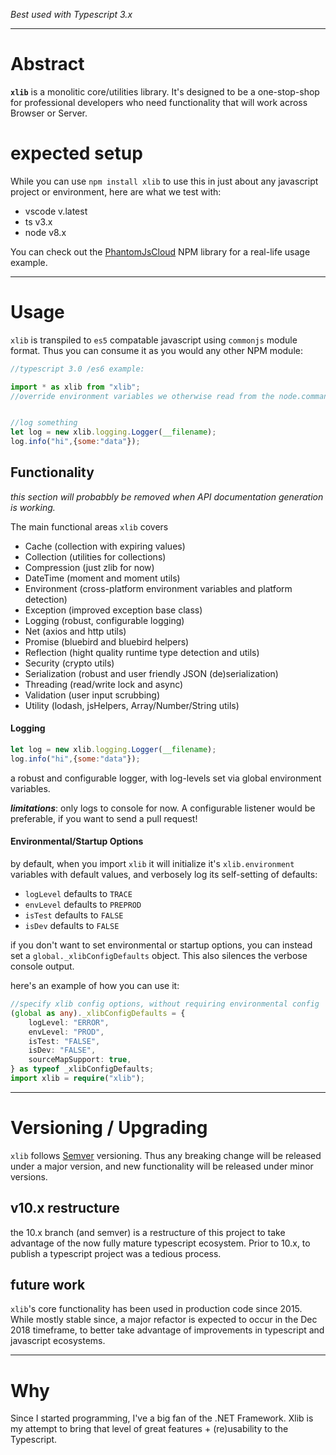 *Best used with Typescript 3.x*


--------
# Abstract

**```xlib```** is a monolitic core/utilities library.  It's designed to be a one-stop-shop for professional developers who need functionality that will work across Browser or Server.  


# expected setup

While you can use ```npm install xlib``` to use this in just about any javascript project or environment, here are what we test with:

- vscode v.latest
- ts v3.x
- node v8.x



You can check out the [PhantomJsCloud](https://www.npmjs.com/package/phantomjscloud) NPM library for a real-life usage example.


--------
# Usage

```xlib``` is transpiled to ```es5``` compatable javascript using ```commonjs``` module format.   Thus you can consume it as you would any other NPM module:

```javascript
//typescript 3.0 /es6 example:

import * as xlib from "xlib";
//override environment variables we otherwise read from the node.commandline, system.env, or browser.querystring


//log something
let log = new xlib.logging.Logger(__filename);
log.info("hi",{some:"data"});

```

## Functionality
*this section will probabbly be removed when API documentation generation is working.*

The main functional areas ```xlib``` covers
- Cache (collection with expiring values)
- Collection (utilities for collections)
- Compression (just zlib for now)
- DateTime (moment and moment utils)
- Environment (cross-platform environment variables and platform detection)
- Exception (improved exception base class)
- Logging (robust, configurable logging)
- Net (axios and http utils)
- Promise (bluebird and bluebird helpers)
- Reflection (hight quality runtime type detection and utils)
- Security (crypto utils)
- Serialization (robust and user friendly JSON (de)serialization)
- Threading (read/write lock and async)
- Validation (user input scrubbing)
- Utility (lodash, jsHelpers, Array/Number/String utils)

#### Logging

```javascript
let log = new xlib.logging.Logger(__filename);
log.info("hi",{some:"data"});
```

a robust and configurable logger, with log-levels set via global environment variables.

***limitations***:  only logs to console for now.  A configurable listener would be preferable, if you want to send a pull request!

#### Environmental/Startup Options
by default, when you import ```xlib``` it will initialize it's ```xlib.environment``` variables with default values, and verbosely log its self-setting of defaults:
- ```logLevel``` defaults to ```TRACE```
- ```envLevel``` defaults to ```PREPROD```
- ```isTest``` defaults to ```FALSE```
- ```isDev``` defaults to ```FALSE```

if you don't want to set environmental or startup options, you can instead set a ```global._xlibConfigDefaults``` object.  This also silences the verbose console output.

here's an example of how you can use it:
``` typescript
//specify xlib config options, without requiring environmental config
(global as any)._xlibConfigDefaults = {
	logLevel: "ERROR",
	envLevel: "PROD",
	isTest: "FALSE",
	isDev: "FALSE",
	sourceMapSupport: true,
} as typeof _xlibConfigDefaults;
import xlib = require("xlib");
```
 

--------
# Versioning / Upgrading
```xlib``` follows [Semver](https://docs.npmjs.com/getting-started/semantic-versioning) versioning.  Thus any breaking change will be released under a major version, and new functionality will be released under minor versions.  

## v10.x restructure

the 10.x  branch (and semver) is a restructure of this project to take advantage of the now fully mature typescript ecosystem.  Prior to 10.x, to publish a typescript project was a tedious process.

## future work

```xlib```'s core functionality has been used in production code since 2015.   While mostly stable since, a major refactor is expected to occur in the Dec 2018 timeframe, to better take advantage of improvements in typescript and javascript ecosystems.

--------
# Why

Since I started programming, I've a big fan of the .NET Framework.  Xlib is my attempt to bring that level of great features + (re)usability to the Typescript.  
